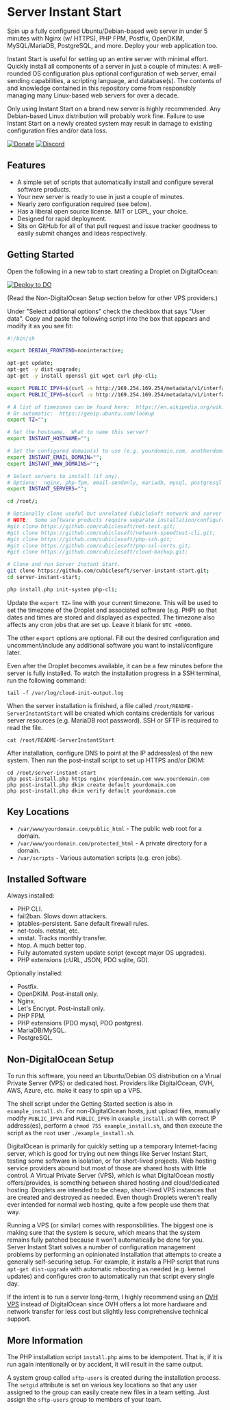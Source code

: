 Server Instant Start
====================

Spin up a fully configured Ubuntu/Debian-based web server in under 5 minutes with Nginx (w/ HTTPS), PHP FPM, Postfix, OpenDKIM, MySQL/MariaDB, PostgreSQL, and more.  Deploy your web application too.

Instant Start is useful for setting up an entire server with minimal effort.  Quickly install all components of a server in just a couple of minutes:  A well-rounded OS configuration plus optional configuration of web server, email sending capabilities, a scripting language, and database(s).  The contents of and knowledge contained in this repository come from responsibly managing many Linux-based web servers for over a decade.

Only using Instant Start on a brand new server is highly recommended.  Any Debian-based Linux distribution will probably work fine.  Failure to use Instant Start on a newly created system may result in damage to existing configuration files and/or data loss.

[![Donate](https://cubiclesoft.com/res/donate-shield.png)](https://cubiclesoft.com/donate/) [![Discord](https://img.shields.io/discord/777282089980526602?label=chat&logo=discord)](https://cubiclesoft.com/product-support/github/)

Features
--------

* A simple set of scripts that automatically install and configure several software products.
* Your new server is ready to use in just a couple of minutes.
* Nearly zero configuration required (see below).
* Has a liberal open source license.  MIT or LGPL, your choice.
* Designed for rapid deployment.
* Sits on GitHub for all of that pull request and issue tracker goodness to easily submit changes and ideas respectively.

Getting Started
---------------

Open the following in a new tab to start creating a Droplet on DigitalOcean:

[![Deploy to DO](https://mp-assets1.sfo2.digitaloceanspaces.com/deploy-to-do/do-btn-blue.svg)](https://cloud.digitalocean.com/droplets/new?size=s-1vcpu-1gb&distro=ubuntu&options=ipv6)

(Read the Non-DigitalOcean Setup section below for other VPS providers.)

Under "Select additional options" check the checkbox that says "User data".  Copy and paste the following script into the box that appears and modify it as you see fit:

```sh
#!/bin/sh

export DEBIAN_FRONTEND=noninteractive;

apt-get update;
apt-get -y dist-upgrade;
apt-get -y install openssl git wget curl php-cli;

export PUBLIC_IPV4=$(curl -s http://169.254.169.254/metadata/v1/interfaces/public/0/ipv4/address);
export PUBLIC_IPV6=$(curl -s http://169.254.169.254/metadata/v1/interfaces/public/0/ipv6/address);

# A list of timezones can be found here:  https://en.wikipedia.org/wiki/List_of_tz_database_time_zones
# Or automatic:  https://geoip.ubuntu.com/lookup
export TZ="";

# Set the hostname.  What to name this server?
export INSTANT_HOSTNAME="";

# Set the configured domain(s) to use (e.g. yourdomain.com, anotherdomain.com).
export INSTANT_EMAIL_DOMAIN="";
export INSTANT_WWW_DOMAINS="";

# Select servers to install (if any).
# Options:  nginx, php-fpm, email-sendonly, mariadb, mysql, postgresql
export INSTANT_SERVERS="";

cd /root/;

# Optionally clone useful but unrelated CubicleSoft network and server management software.
# NOTE:  Some software products require separate installation/configuration (e.g. Cloud Backup is not magical).
#git clone https://github.com/cubiclesoft/net-test.git;
#git clone https://github.com/cubiclesoft/network-speedtest-cli.git;
#git clone https://github.com/cubiclesoft/php-ssh.git;
#git clone https://github.com/cubiclesoft/php-ssl-certs.git;
#git clone https://github.com/cubiclesoft/cloud-backup.git;

# Clone and run Server Instant Start.
git clone https://github.com/cubiclesoft/server-instant-start.git;
cd server-instant-start;

php install.php init-system php-cli;
```

Update the `export TZ=` line with your current timezone.  This will be used to set the timezone of the Droplet and associated software (e.g. PHP) so that dates and times are stored and displayed as expected.  The timezone also affects any cron jobs that are set up.  Leave it blank for `UTC +0000`.

The other `export` options are optional.  Fill out the desired configuration and uncomment/include any additional software you want to install/configure later.

Even after the Droplet becomes available, it can be a few minutes before the server is fully installed.  To watch the installation progress in a SSH terminal, run the following command:

```
tail -f /var/log/cloud-init-output.log
```

When the server installation is finished, a file called `/root/README-ServerInstantStart` will be created which contains credentials for various server resources (e.g. MariaDB root password).  SSH or SFTP is required to read the file.

```
cat /root/README-ServerInstantStart
```

After installation, configure DNS to point at the IP address(es) of the new system.  Then run the post-install script to set up HTTPS and/or DKIM:

```
cd /root/server-instant-start
php post-install.php https nginx yourdomain.com www.yourdomain.com
php post-install.php dkim create default yourdomain.com
php post-install.php dkim verify default yourdomain.com
```

Key Locations
-------------

* `/var/www/yourdomain.com/public_html` - The public web root for a domain.
* `/var/www/yourdomain.com/protected_html` - A private directory for a domain.
* `/var/scripts` - Various automation scripts (e.g. cron jobs).

Installed Software
------------------

Always installed:

* PHP CLI.
* fail2ban.  Slows down attackers.
* iptables-persistent.  Sane default firewall rules.
* net-tools.  netstat, etc.
* vnstat.  Tracks monthly transfer.
* htop.  A much better top.
* Fully automated system update script (except major OS upgrades).
* PHP extensions (cURL, JSON, PDO sqlite, GD).

Optionally installed:

* Postfix.
* OpenDKIM.  Post-install only.
* Nginx.
* Let's Encrypt.  Post-install only.
* PHP FPM.
* PHP extensions (PDO mysql, PDO postgres).
* MariaDB/MySQL.
* PostgreSQL.

Non-DigitalOcean Setup
----------------------

To run this software, you need an Ubuntu/Debian OS distribution on a Virual Private Server (VPS) or dedicated host.  Providers like DigitalOcean, OVH, AWS, Azure, etc. make it easy to spin up a VPS.

The shell script under the Getting Started section is also in `example_install.sh`.  For non-DigitalOcean hosts, just upload files, manually modify `PUBLIC_IPV4` and `PUBLIC_IPV6` in `example_install.sh` with correct IP address(es), perform a `chmod 755 example_install.sh`, and then execute the script as the `root` user `./example_install.sh`.

DigitalOcean is primarily for quickly setting up a temporary Internet-facing server, which is good for trying out new things like Server Instant Start, testing some software in isolation, or for short-lived projects.  Web hosting service providers abound but most of those are shared hosts with little control.  A Virtual Private Server (VPS), which is what DigitalOcean mostly offers/provides, is something between shared hosting and cloud/dedicated hosting.  Droplets are intended to be cheap, short-lived VPS instances that are created and destroyed as needed.  Even though Droplets weren't really ever intended for normal web hosting, quite a few people use them that way.

Running a VPS (or similar) comes with responsbilities.  The biggest one is making sure that the system is secure, which means that the system remains fully patched because it won't automatically be done for you.  Server Instant Start solves a number of configuration management problems by performing an opinionated installation that attempts to create a generally self-securing setup.  For example, it installs a PHP script that runs `apt-get dist-upgrade` with automatic rebooting as needed (e.g. kernel updates) and configures cron to automatically run that script every single day.

If the intent is to run a server long-term, I highly recommend using an [OVH VPS](https://www.ovhcloud.com/en/vps/cheap-vps/) instead of DigitalOcean since OVH offers a lot more hardware and network transfer for less cost but slightly less comprehensive technical support.

More Information
----------------

The PHP installation script `install.php` aims to be idempotent.  That is, if it is run again intentionally or by accident, it will result in the same output.

A system group called `sftp-users` is created during the installation process.  The `setgid` attribute is set on various key locations so that any user assigned to the group can easily create new files in a team setting.  Just assign the `sftp-users` group to members of your team.
